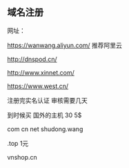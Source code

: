 ## 域名注册
网址：

https://wanwang.aliyun.com/  推荐阿里云

http://dnspod.cn/

http://www.xinnet.com/

https://www.west.cn/

注册完实名认证 审核需要几天

到时候买 国外的主机 30  5$

com  cn net  shudong.wang 

.top  1元

vnshop.cn


